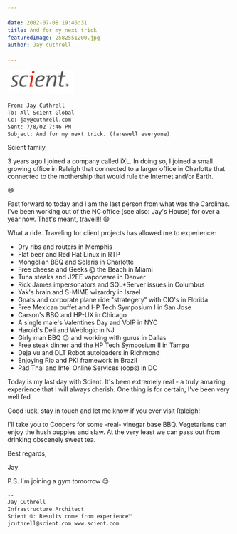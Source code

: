 ```yaml
---

date: 2002-07-08 19:46:31
title: And for my next trick
featuredImage: 2582551200.jpg
author: Jay cuthrell

---
```


![Scient](11394363596.jpg)

    From: Jay Cuthrell
    To: All Scient Global
    Cc: jay@cuthrell.com
    Sent: 7/8/02 7:46 PM
    Subject: And for my next trick. (farewell everyone)


Scient family,

3 years ago I joined a company called iXL. In doing so, I joined a small growing office in Raleigh that connected to a larger office in Charlotte that connected to the mothership that would rule the Internet and/or Earth.

:smile:

Fast forward to today and I am the last person from what was the Carolinas. I've been working out of the NC office (see also: Jay's House) for over a year now. That's meant, travel!!! :smile:

What a ride. Traveling for client projects has allowed me to experience:

- Dry ribs and routers in Memphis
- Flat beer and Red Hat Linux in RTP
- Mongolian BBQ and Solaris in Charlotte
- Free cheese and Geeks @ the Beach in Miami
- Tuna steaks and J2EE vaporware in Denver
- Rick James impersonators and SQL*Server issues in Columbus
- Yak's brain and S-MIME wizardry in Israel
- Gnats and corporate plane ride "strategery" with CIO's in Florida
- Free Mexican buffet and HP Tech Symposium I in San Jose
- Carson's BBQ and HP-UX in Chicago
- A single male's Valentines Day and VoIP in NYC
- Harold's Deli and Weblogic in NJ
- Girly man BBQ :wink: and working with gurus in Dallas
- Free steak dinner and the HP Tech Symposium II in Tampa
- Deja vu and DLT Robot autoloaders in Richmond
- Enjoying Rio and PKI framework in Brazil
- Pad Thai and Intel Online Services (oops) in DC


Today is my last day with Scient. It's been extremely real - a truly amazing experience that I will always cherish. One thing is for certain, I've been very well fed.

Good luck, stay in touch and let me know if you ever visit Raleigh!

I'll take you to Coopers for some -real- vinegar base BBQ. Vegetarians can enjoy the hush puppies and slaw. At the very least we can pass out from drinking obscenely sweet tea.

Best regards,

Jay

P.S. I'm joining a gym tomorrow :wink:

    --
    Jay Cuthrell
    Infrastructure Architect
    Scient ®: Results come from experience™
    jcuthrell@scient.com www.scient.com
